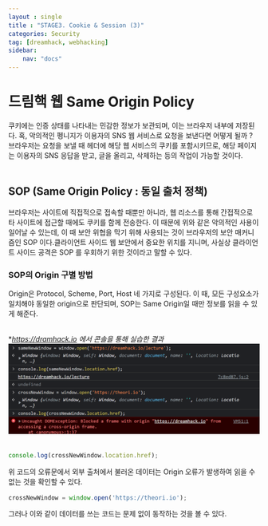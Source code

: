 ```yaml
---
layout : single
title : "STAGE3. Cookie & Session (3)"
categories: Security
tag: [dreamhack, webhacking]
sidebar:
    nav: "docs"
---
```

# 드림핵 웹 Same Origin Policy
쿠키에는 인증 상태를 나타내는 민감한 정보가 보관되며, 이는 브라우저 내부에 저장된다. 혹, 악의적인 펭니지가 이용자의 SNS 웹 서비스로 요청을 보낸다면 어떻게 될까 ? 브라우저는 요청을 보낼 때 헤더에 해당 웹 서비스의 쿠키를 포함시키므로, 해당 페이지는 이용자의 SNS 응답을 받고, 글을 올리고, 삭제하는 등의 작업이 가능할 것이다.<br><br>
## SOP (Same Origin Policy : 동일 출처 정책)

브라우저는 사이트에 직접적으로 접속할 때뿐만 아니라, 웹 리소스를 통해 간접적으로 타 사이트에 접근할 때에도 쿠키를 함께 전송한다. 이 때문에 위와 같은 악의적인 사용이 일어날 수 있는데, 이 때 보안 위협을 막기 위해 사용되는 것이 브라우저의 보안 매커니즘인 SOP 이다.클라이언트 사이드 웹 보안에서 중요한 위치를 지니며, 사실상 클라이언트 사이드 공격은 SOP 를 우회하기 위한 것이라고 말할 수 있다.

### SOP의 Origin 구별 방법
Origin은 Protocol, Scheme, Port, Host 네 가지로 구성된다. 이 때, 모든 구성요소가 일치해야 동일한 origin으로 판단되며, SOP는 Same Origin일 때만 정보를 읽을 수 있게 해준다.
<br><Br>

**https://dramhack.io 에서 콘솔을 통해 실습한 결과*
<img src = "/images/webbackground/6.png">
<br><br>

```javascript
console.log(crossNewWindow.location.href);
```
위 코드의 오류문에서 외부 출처에서 불러온 데이터는 Origin 오류가 발생하여 읽을 수 없는 것을 확인할 수 있다.

```javascript
crossNewWindow = window.open('https://theori.io');
```
그러나 이와 같이 데이터를 쓰는 코드는 문제 없이 동작하는 것을 볼 수 있다.